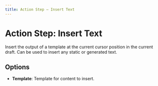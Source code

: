 ```yaml
---
title: Action Step – Insert Text
---
```

# Action Step: Insert Text

Insert the output of a template at the current cursor position in the current draft. Can be used to insert any static or generated text.

## Options

- **Template**: Template for content to insert.
